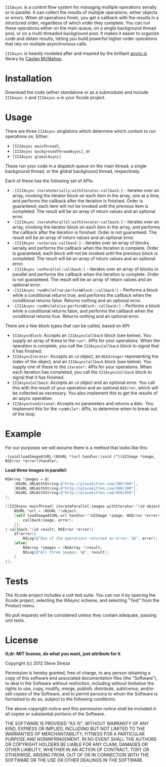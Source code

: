 `IIIAsync` is a control flow system for managing multiple operations serially or in parallel. It can collect the results of multiple operations, either objects or errors. When all operations finish, you get a callback with the results in a structured order, regardless of which order they complete. You can run these operations either on the main queue, on a single background thread pool, or on a multi-threaded background pool. It makes it easier to organize code and obtain results, letting you build powerful higher-order operations that rely on multiple asynchronous calls.

`IIIAsync` is heavily modeled after and inspired by the brilliant [async.js](https://github.com/caolan/async) library by [Caolan McMahon](https://github.com/caolan).

Installation
============

Download the code (either standalone or as a submodule) and include `IIIAsync.h` and `IIIAsync.m` in your Xcode project.

Usage
=====

There are three `IIIAsync` singletons which determine which context to run operations on. Either:

- `[IIIAsync mainThread]`,
- `[IIIAsync backgroundThreadAsync]`, or
- `[IIIAsync globalAsync]`

These run your code in a dispatch queue on the main thread, a single background thread, or the global background thread, respectively.

Each of these has the following set of APIs:

- `-[IIIAsync iterateSerially:withIterator:callback:]` - iterates over an array, invoking the iterator block on each item in the array, one at a time, and performs the callback after the iteration is finished. Order is guaranteed; each item will not be invoked until the previous item is completed. The result will be an array of return values and an optional error.
- `-[IIIAsync iterateParallel:withIterator:callback:]` - iterates over an array, invoking the iterator block on each item in the array, and performs the callback after the iteration is finished. Order is not guaranteed. The result will be an array of return values and an optional error.
- `-[IIIAsync runSeries:callback:]` - iterates over an array of blocks serially and performs the callback when the iteration is complete. Order is guaranteed; each block will not be invoked until the previous block is completed. The result will be an array of return values and an optional error.
- `-[IIIAsync runParallel:callback:]` - iterates over an array of blocks in parallel and performs the callback when the iteration is complete. Order is not guaranteed. The result will be an array of return values and an optional error.
- `-[IIIAsync runWhileTrue:performBlock::callback:]` - Performs a block while a conditional returns true, and performs the callback when the conditional returns false. Returns nothing and an optional error.
- `-[IIIAsync runWhileFalse:performBlock::callback:]` - Performs a block while a conditional returns false, and performs the callback when the conditional returns true. Returns nothing and an optional error.

There are a few block types that can be called, based on API:

- `IIIAsyncBlock`: Accepts an `IIIAsyncCallback` block (see below). You supply an array of these to the `run*:` APIs for your operations. When the operation is complete, you call the `IIIAsyncCallback` block to signal that it has finished.
- `IIIAsyncIterator`: Accepts an `id` object, an `NSUInteger` representing the index of the object, and an `IIIAsyncCallback` block (see below). You supply one of these to the `iterate*:` APIs for your operations. When each iteration has completed, you call the `IIIAsyncCallback` block to signal that it has finished.
- `IIIAsyncCallback`: Accepts an `id` object and an optional error. You call this with the result of your operation and an optional `NSError`, which will be collected as necessary. You also implement this to get the results of an async operation.
- `IIIAsyncConditional`: Accepts no parameters and returns a `BOOL`. You implement this for the `runWhile*:` APIs, to determine when to break out of the loop.

Example
=======

For our purposes we will assume there is a method that looks like this:

`-(void)loadImageAtURL:(NSURL *)url handler:(void (^)(UIImage *image, NSError *error))handler;`

**Load three images in parallel:**

```objective-c
NSArray *images = @[
	[NSURL URLWithString:@"http://placekitten.com/200/300"],
	[NSURL URLWithString:@"http://placekitten.com/300/200"],
	[NSURL URLWithString:@"http://placekitten.com/450/450"]
];

[[IIIAsync mainThread] iterateParallel:images withIterator:^(id object, NSUInteger index, IIIAsyncCallback callback){
	NSURL *url = (NSURL *)object;
	[self loadImageAtURL:url handler:^(UIImage *image, NSError *error){
		callback(image, error);
	}];
} callback:^(id result, NSError *error){
	if(error){
		NSLog(@"One of the operations returned an error: %@", error);
	}else{
		NSArray *images = (NSArray *)result;
		NSLog(@"All three images: %@", result);
	}
}];
```

Tests
=====

The Xcode project includes a unit test suite. You can run it by opening the Xcode project, selecting the IIIAsync scheme, and selecting "Test" from the Product menu.

No pull requests will be considered unless they contain adequate, passing unit tests.

License
=======

**tl;dr: MIT license, do what you want, just attribute for it**

Copyright (c) 2012 Steve Streza

Permission is hereby granted, free of charge, to any person obtaining a copy of this software and associated documentation files (the "Software"), to deal in the Software without restriction, including without limitation the rights to use, copy, modify, merge, publish, distribute, sublicense, and/or sell copies of the Software, and to permit persons to whom the Software is furnished to do so, subject to the following conditions:

The above copyright notice and this permission notice shall be included in all copies or substantial portions of the Software.

THE SOFTWARE IS PROVIDED "AS IS", WITHOUT WARRANTY OF ANY KIND, EXPRESS OR IMPLIED, INCLUDING BUT NOT LIMITED TO THE WARRANTIES OF MERCHANTABILITY, FITNESS FOR A PARTICULAR PURPOSE AND NONINFRINGEMENT. IN NO EVENT SHALL THE AUTHORS OR COPYRIGHT HOLDERS BE LIABLE FOR ANY CLAIM, DAMAGES OR OTHER LIABILITY, WHETHER IN AN ACTION OF CONTRACT, TORT OR OTHERWISE, ARISING FROM, OUT OF OR IN CONNECTION WITH THE SOFTWARE OR THE USE OR OTHER DEALINGS IN THE SOFTWARE.